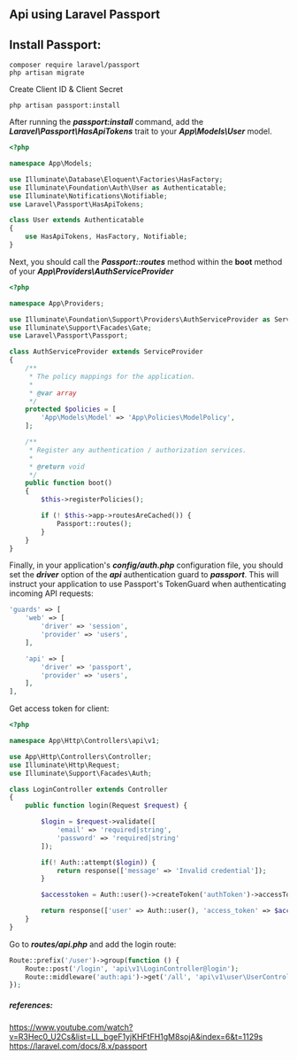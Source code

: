 ## Api using Laravel Passport

Install Passport:
--------------------
```
composer require laravel/passport
php artisan migrate
```
Create Client ID & Client Secret
```
php artisan passport:install
```
After running the ***passport:install*** command, add the 
***Laravel\Passport\HasApiTokens*** trait to your ***App\Models\User*** model.
```php
<?php

namespace App\Models;

use Illuminate\Database\Eloquent\Factories\HasFactory;
use Illuminate\Foundation\Auth\User as Authenticatable;
use Illuminate\Notifications\Notifiable;
use Laravel\Passport\HasApiTokens;

class User extends Authenticatable
{
    use HasApiTokens, HasFactory, Notifiable;
}
```
Next, you should call the ***Passport::routes*** method within the **boot** method of your ***App\Providers\AuthServiceProvider***
```php
<?php

namespace App\Providers;

use Illuminate\Foundation\Support\Providers\AuthServiceProvider as ServiceProvider;
use Illuminate\Support\Facades\Gate;
use Laravel\Passport\Passport;

class AuthServiceProvider extends ServiceProvider
{
    /**
     * The policy mappings for the application.
     *
     * @var array
     */
    protected $policies = [
        'App\Models\Model' => 'App\Policies\ModelPolicy',
    ];

    /**
     * Register any authentication / authorization services.
     *
     * @return void
     */
    public function boot()
    {
        $this->registerPolicies();

        if (! $this->app->routesAreCached()) {
            Passport::routes();
        }
    }
}
```
Finally, in your application's 
***config/auth.php*** configuration file, you should set the ***driver*** option of the ***api*** authentication guard to ***passport***. This will instruct your application to use Passport's TokenGuard when authenticating incoming API requests:
```php
'guards' => [
    'web' => [
        'driver' => 'session',
        'provider' => 'users',
    ],

    'api' => [
        'driver' => 'passport',
        'provider' => 'users',
    ],
],
```
Get access token for client:
```php
<?php

namespace App\Http\Controllers\api\v1;

use App\Http\Controllers\Controller;
use Illuminate\Http\Request;
use Illuminate\Support\Facades\Auth;

class LoginController extends Controller
{
    public function login(Request $request) {

        $login = $request->validate([
            'email' => 'required|string',
            'password' => 'required|string'
        ]);

        if(! Auth::attempt($login)) {
            return response(['message' => 'Invalid credential']);
        }

        $accesstoken = Auth::user()->createToken('authToken')->accessToken;

        return response(['user' => Auth::user(), 'access_token' => $accesstoken]);
    }
}
```
Go to ***routes/api.php*** and add the login route:
```php
Route::prefix('/user')->group(function () {
    Route::post('/login', 'api\v1\LoginController@login');
    Route::middleware('auth:api')->get('/all', 'api\v1\user\UserController@index');
});
```
##### references:

https://www.youtube.com/watch?v=R3Hec0_U2Cs&list=LL_bgeF1yjKHFtFH1gM8sojA&index=6&t=1129s
https://laravel.com/docs/8.x/passport
